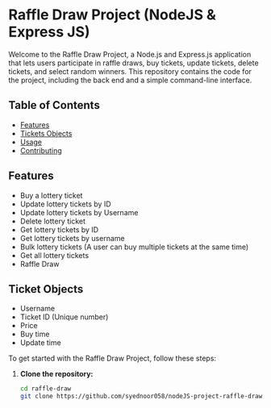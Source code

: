 # Raffle Draw Project (NodeJS & Express JS)

Welcome to the Raffle Draw Project, a Node.js and Express.js application that lets users participate in raffle draws, buy tickets, update tickets, delete tickets, and select random winners. This repository contains the code for the project, including the back end and a simple command-line interface.

## Table of Contents

- [Features](#features)
- [Tickets Objects](#ticket-objects)
- [Usage](#usage)
- [Contributing](#contributing)

## Features

- Buy a lottery ticket
- Update lottery tickets by ID
- Update lottery tickets by Username
- Delete lottery ticket
- Get lottery tickets by ID
- Get lottery tickets by username
- Bulk lottery tickets (A user can buy multiple tickets at the same time)
- Get all lottery tickets
- Raffle Draw
  
## Ticket Objects

- Username
- Ticket ID (Unique number)
- Price
- Buy time
- Update time

To get started with the Raffle Draw Project, follow these steps:

1. **Clone the repository:**

   ```sh
   cd raffle-draw
   git clone https://github.com/syednoor058/nodeJS-project-raffle-draw.git
